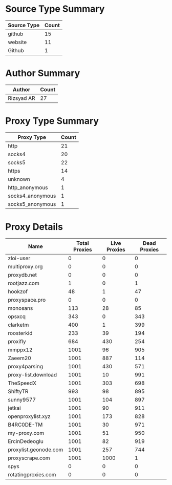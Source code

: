 # Source Type Summary

| Source Type | Count |
|-------------|-------|
| github | 15 |
| website | 11 |
| Github | 1 |


# Author Summary

| Author | Count |
|--------|-------|
| Rizsyad AR | 27 |


# Proxy Type Summary

| Proxy Type | Count |
|------------|-------|
| http | 21 |
| socks4 | 20 |
| socks5 | 22 |
| https | 14 |
| unknown | 4 |
| http_anonymous | 1 |
| socks4_anonymous | 1 |
| socks5_anonymous | 1 |


# Proxy Details

| Name | Total Proxies | Live Proxies | Dead Proxies |
|------|---------------|--------------|---------------|
| zloi-user | 0 | 0 | 0 |
| multiproxy.org | 0 | 0 | 0 |
| proxydb.net | 0 | 0 | 0 |
| rootjazz.com | 1 | 0 | 1 |
| hookzof | 48 | 1 | 47 |
| proxyspace.pro | 0 | 0 | 0 |
| monosans | 113 | 28 | 85 |
| opsxcq | 343 | 0 | 343 |
| clarketm | 400 | 1 | 399 |
| roosterkid | 233 | 39 | 194 |
| proxifly | 684 | 430 | 254 |
| mmppx12 | 1001 | 96 | 905 |
| Zaeem20 | 1001 | 887 | 114 |
| proxy4parsing | 1001 | 430 | 571 |
| proxy-list.download | 1001 | 10 | 991 |
| TheSpeedX | 1001 | 303 | 698 |
| ShiftyTR | 993 | 98 | 895 |
| sunny9577 | 1001 | 104 | 897 |
| jetkai | 1001 | 90 | 911 |
| openproxylist.xyz | 1001 | 173 | 828 |
| B4RC0DE-TM | 1001 | 30 | 971 |
| my-proxy.com | 1001 | 51 | 950 |
| ErcinDedeoglu | 1001 | 82 | 919 |
| proxylist.geonode.com | 1001 | 257 | 744 |
| proxyscrape.com | 1001 | 1000 | 1 |
| spys | 0 | 0 | 0 |
| rotatingproxies.com | 0 | 0 | 0 |
